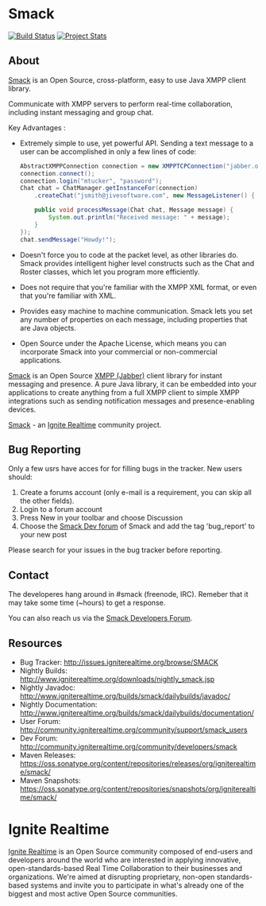 Smack
=====

[![Build Status](https://travis-ci.org/igniterealtime/Smack.svg?branch=master)](https://travis-ci.org/igniterealtime/Smack)  [![Project Stats](https://www.ohloh.net/p/smackxmpp/widgets/project_thin_badge.gif)](https://www.ohloh.net/p/smackxmpp)

About
-----

[Smack] is an Open Source, cross-platform, easy to use Java XMPP
client library.

Communicate with XMPP servers to perform real-time collaboration,
including instant messaging and group chat.

Key Advantages :
  - Extremely simple to use, yet powerful API. Sending a text message to a user can be accomplished in only a few lines of code:

    ```java
    AbstractXMPPConnection connection = new XMPPTCPConnection("jabber.org");
    connection.connect();
    connection.login("mtucker", "password");
    Chat chat = ChatManager.getInstanceFor(connection)
        .createChat("jsmith@jivesoftware.com", new MessageListener() {

        public void processMessage(Chat chat, Message message) {
            System.out.println("Received message: " + message);
        }
    });
    chat.sendMessage("Howdy!");
    ```

  - Doesn't force you to code at the packet level, as other libraries do. Smack provides intelligent higher level constructs such as the Chat and Roster classes, which let you program more efficiently.
  - Does not require that you're familiar with the XMPP XML format, or even that you're familiar with XML.
  - Provides easy machine to machine communication. Smack lets you set any number of properties on each message, including properties that are Java objects.
  - Open Source under the Apache License, which means you can incorporate Smack into your commercial or non-commercial applications.

[Smack] is an Open Source [XMPP (Jabber)] client library for instant
messaging and presence. A pure Java library, it can be embedded into
your applications to create anything from a full XMPP client to simple
XMPP integrations such as sending notification messages and
presence-enabling devices.

[Smack] - an [Ignite Realtime] community project.

Bug Reporting
-------------

Only a few usrs have acces for for filling bugs in the tracker. New
users should:

1. Create a forums account (only e-mail is a requirement, you can skip all the other fields).
2. Login to a forum account
3. Press New in your toolbar and choose Discussion
4. Choose the [Smack Dev forum](http://community.igniterealtime.org/community/developers/smack) of Smack and add the tag 'bug_report' to your new post

Please search for your issues in the bug tracker before reporting.

Contact
-------

The developeres hang around in #smack (freenode, IRC). Remeber that it
may take some time (~hours) to get a response.
 
You can also reach us via the
[Smack Developers Forum](http://community.igniterealtime.org/community/developers/smack).

Resources
---------

- Bug Tracker: http://issues.igniterealtime.org/browse/SMACK
- Nightly Builds: http://www.igniterealtime.org/downloads/nightly_smack.jsp
- Nightly Javadoc: http://www.igniterealtime.org/builds/smack/dailybuilds/javadoc/
- Nightly Documentation: http://www.igniterealtime.org/builds/smack/dailybuilds/documentation/
- User Forum: http://community.igniterealtime.org/community/support/smack_users
- Dev Forum: http://community.igniterealtime.org/community/developers/smack
- Maven Releases: https://oss.sonatype.org/content/repositories/releases/org/igniterealtime/smack/
- Maven Snapshots: https://oss.sonatype.org/content/repositories/snapshots/org/igniterealtime/smack/

Ignite Realtime
===============

[Ignite Realtime] is an Open Source community composed of end-users and developers around the world who 
are interested in applying innovative, open-standards-based Real Time Collaboration to their businesses and organizations. 
We're aimed at disrupting proprietary, non-open standards-based systems and invite you to participate in what's already one 
of the biggest and most active Open Source communities.

[Smack]: http://www.igniterealtime.org/projects/smack/index.jsp
[Ignite Realtime]: http://www.igniterealtime.org
[XMPP (Jabber)]: http://xmpp.org/
